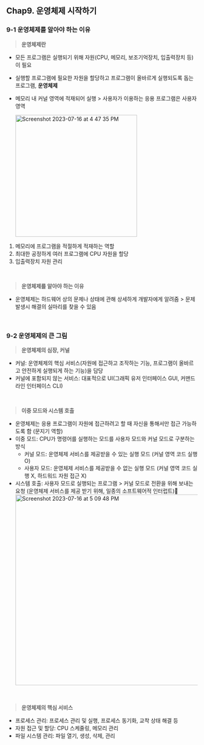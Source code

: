 ## Chap9. 운영체제 시작하기

### 9-1 운영체제를 알아야 하는 이유

>**운영체제란**
- 모든 프로그램은 실행되기 위해 자원(CPU, 메모리, 보조기억장치, 입출력장치 등)이 필요
- 실행할 프로그램에 필요한 자원을 할당하고 프로그램이 올바르게 실행되도록 돕는 프로그램, **운영체제**
- 메모리 내 커널 영역에 적재되어 실행 > 사용자가 이용하는 응용 프로그램은 사용자 영역
  
  <img width="320" alt="Screenshot 2023-07-16 at 4 47 35 PM" src="https://github.com/Guel-git/iOS-CS-Study/assets/81340603/e508ba7f-9d1c-48f8-bdf9-aa83557aa30e">
1. 메모리에 프로그램을 적절하게 적재하는 역할
2. 최대한 공정하게 여러 프로그램에 CPU 자원을 할당
3. 입출력장치 자원 관리

<br>

>**운영체제를 알아야 하는 이유**
- 운영체제는 하드웨어 상의 문제나 상태에 관해 상세하게 개발자에게 알려줌 > 문제 발생시 해결의 실마리를 찾을 수 있음

<br>

### 9-2 운영체제의 큰 그림

>**운영체제의 심장, 커널**
- 커널: 운영체제의 핵심 서비스(자원에 접근하고 조작하는 기능, 프로그램이 올바르고 안전하게 실행되게 하는 기능)을 담당
- 커널에 포함되지 않는 서비스: 대표적으로 UI(그래픽 유저 인터페이스 GUI, 커맨드 라인 인터페이스 CLI)

<br>

>**이중 모드와 시스템 호출**
- 운영체제는 응용 프로그램이 자원에 접근하려고 할 때 자신을 통해서만 접근 가능하도록 함 (문지기 역할)
- 이중 모드: CPU가 명령어를 실행하는 모드를 사용자 모드와 커널 모드로 구분하는 방식
  - 커널 모드: 운영체제 서비스를 제공받을 수 있는 실행 모드 (커널 영역 코드 실행 O)
  - 사용자 모드: 운영체제 서비스를 제공받을 수 없는 실행 모드 (커널 영역 코드 실행 X, 하드워드 자원 접근 X)
- 시스템 호출: 사용자 모드로 실행되는 프로그램 > 커널 모드로 전환을 위해 보내는 요청 (운영체제 서비스를 제공 받기 위해, 일종의 소프트웨어적 인터럽트)
  <img width="501" alt="Screenshot 2023-07-16 at 5 09 48 PM" src="https://github.com/Guel-git/iOS-CS-Study/assets/81340603/a0f49bbe-081d-4d62-94ba-44befe17c9e7">

<br> 

>**운영체제의 핵심 서비스**
- 프로세스 관리: 프로세스 관리 및 실행, 프로세스 동기화, 교착 상태 해결 등
- 자원 접근 및 할당: CPU 스케줄링, 메모리 관리
- 파일 시스템 관리: 파일 열기, 생성, 삭제, 관리
